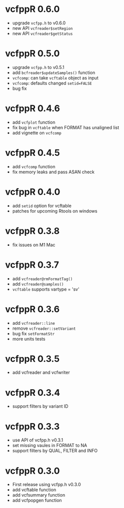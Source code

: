 # vcfppR 0.6.0
* upgrade `vcfpp.h` to v0.6.0
* new API `vcfreader$setRegion`
* new API `vcfreader$getStatus`

# vcfppR 0.5.0
* upgrade `vcfpp.h` to v0.5.1
* add `bcfreader$updateSamples()` function
* `vcfcomp`: can take `vcftable` object as input
* `vcfcomp`: defaults changed `setid=FALSE`
* bug fix


# vcfppR 0.4.6
* add `vcfplot` function
* fix bug in `vcftable` when FORMAT has unaligned list 
* add vignette on `vcfcomp`

# vcfppR 0.4.5

* add `vcfcomp` function
* fix memory leaks and pass ASAN check

# vcfppR 0.4.0

* add `setid` option for vcftable
* patches for upcoming Rtools on windows

# vcfppR 0.3.8

* fix issues on M1 Mac

# vcfppR 0.3.7

* add `vcfreader@rmFormatTag()`
* add `vcfreader@samples()`
* `vcftable` supports vartype = 'sv'

# vcfppR 0.3.6

* add `vcfreader::line`
* remove `vcfreader::setVariant`
* bug fix `setFormatStr`
* more units tests

# vcfppR 0.3.5

* add vcfreader and vcfwriter

# vcfppR 0.3.4

* support filters by variant ID

# vcfppR 0.3.3

* use API of vcfpp.h v0.3.1
* set missing vaules in FORMAT to NA
* support filters by QUAL, FILTER and INFO

# vcfppR 0.3.0

* First release using vcfpp.h v0.3.0
* add vcftable function
* add vcfsummary function
* add vcfpopgen function
